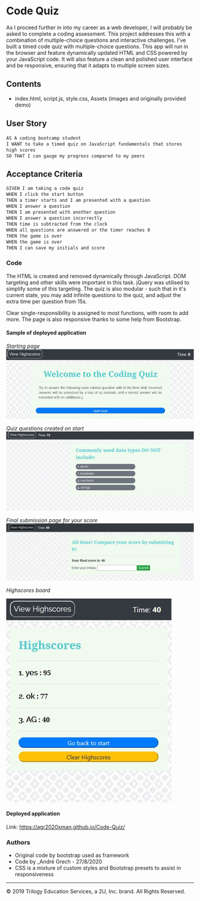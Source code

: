 # Code Quiz

As I proceed further in into my career as a web developer, I will probably be asked to complete a coding assessment. This project addresses this with a combination of multiple-choice questions and interactive challenges. I've built a timed code quiz with multiple-choice questions. This app will run in the browser and feature dynamically updated HTML and CSS powered by your JavaScript code. It will also feature a clean and polished user interface and be responsive, ensuring that it adapts to multiple screen sizes.

## Contents

- index.html, script.js, style.css, Assets (images and originally provided demo)

## User Story

```
AS A coding bootcamp student
I WANT to take a timed quiz on JavaScript fundamentals that stores high scores
SO THAT I can gauge my progress compared to my peers
```

## Acceptance Criteria

```
GIVEN I am taking a code quiz
WHEN I click the start button
THEN a timer starts and I am presented with a question
WHEN I answer a question
THEN I am presented with another question
WHEN I answer a question incorrectly
THEN time is subtracted from the clock
WHEN all questions are answered or the timer reaches 0
THEN the game is over
WHEN the game is over
THEN I can save my initials and score
```

### Code

The HTML is created and removed dynamically through JavaScript. DOM targeting and other skills were important in this task. jQuery was utilised to simplify some of this targeting.
The quiz is also modular - such that in it's current state, you may add infinite questions to the quiz, and adjust the extra time per question from 15s.

Clear single-responsibility is assigned to most functions, with room to add more. The page is also responsive thanks to some help from Bootstrap.

#### Sample of deployed application

_Starting page_
![](Assets/startpage.JPG)

_Quiz questions created on start_
![](Assets/quizquestions.JPG)

_Final submission page for your score_
![](Assets/finalsubmission.JPG)

_Highscores board_

![](Assets/highscores.JPG)

#### Deployed application

Link: https://agr2020xman.github.io/Code-Quiz/

### Authors

- Original code by bootstrap used as framework
- Code by \_Andr&eacute; Grech - 27/8/2020
- CSS is a mixture of custom styles and Bootstrap presets to assist in responsiveness

---

© 2019 Trilogy Education Services, a 2U, Inc. brand. All Rights Reserved.
